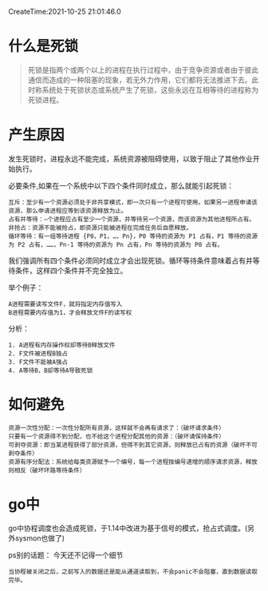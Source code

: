 CreateTime:2021-10-25 21:01:46.0

# 什么是死锁

> 死锁是指两个或两个以上的进程在执行过程中，由于竞争资源或者由于彼此通信而造成的一种阻塞的现象，若无外力作用，它们都将无法推进下去。此时称系统处于死锁状态或系统产生了死锁，这些永远在互相等待的进程称为死锁进程。

# 产生原因

发生死锁时，进程永远不能完成，系统资源被阻碍使用，以致于阻止了其他作业开始执行。

必要条件,如果在一个系统中以下四个条件同时成立，那么就能引起死锁：

	互斥：至少有一个资源必须处于非共享模式，即一次只有一个进程可使用。如果另一进程申请该资源，那么申请进程应等到该资源释放为止。
	占有并等待：—个进程应占有至少一个资源，并等待另一个资源，而该资源为其他进程所占有。
	非抢占：资源不能被抢占，即资源只能被进程在完成任务后自愿释放。
	循环等待：有一组等待进程 {P0，P1，…，Pn}，P0 等待的资源为 P1 占有，P1 等待的资源为 P2 占有，……，Pn-1 等待的资源为 Pn 占有，Pn 等待的资源为 P0 占有。

我们强调所有四个条件必须同时成立才会出现死锁。循环等待条件意味着占有并等待条件，这样四个条件并不完全独立。

举个例子：

	A进程需要读写文件F，就将指定内存值写入
	B进程需要内存值为1，才会释放文件F的读写权

分析：

	1. A进程有内存操作权却等待B释放文件
	2. F文件被进程B独占
	3. F文件不能被A强占
	4. A等待B，B却等待A导致死锁

# 如何避免

	资源一次性分配：一次性分配所有资源，这样就不会再有请求了：（破坏请求条件）
	只要有一个资源得不到分配，也不给这个进程分配其他的资源：（破坏请保持条件）
	可剥夺资源：即当某进程获得了部分资源，但得不到其它资源，则释放已占有的资源（破坏不可剥夺条件）
	资源有序分配法：系统给每类资源赋予一个编号，每一个进程按编号递增的顺序请求资源，释放则相反（破坏环路等待条件）

# go中

go中协程调度也会造成死锁，于1.14中改进为基于信号的模式，抢占式调度。(另外sysmon也做了)

ps别的话题： 今天还不记得一个细节

	当协程被关闭之后，之前写入的数据还是能从通道读取到，不会panic不会阻塞，直到数据读取完毕。